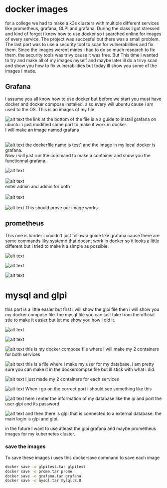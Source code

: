 # docker images
for a college we had to make a k3s clusters with multiple different services like prometheus, grafana, GLPI and grafana. During the class I got stressed and kind of forgot i knew how to use docker so i searched online for images of every service. The project was succesful but there was a small problem. The last part was to use a security tool to scan for vulnerabilities and fix them. Since the images werent mines i had to do so much research to fix them. the security tools was trivy cause it was free. But This time i wanted to try and make all of my images myself and maybe later ill do a trivy scan and show you how to fix vulnerabilities but today ill show you some of the images i made.

## Grafana
i assume you all know how to use docker but before we start you must have docker and docker compose installed. also every will ubuntu cause i am used to the OS. This is an images of my file

![alt text](images/grafana-file.png)
the link at the bottom of the file is a a guide to install grafana on ubuntu. i just modified some part to make it work in docker.<br> I will make an image named grafana<br><br>

![alt text](images/grafana-images.png)
the dockerfile name is test1 and the image in my local docker is grafana.<br> Now i will just run the command to make a container and show you the functionnal grafana.<br>

![alt text](images/grafana-container.png)<br><br>
![alt text](images/grafana1.png)<br> enter admin and admin for both <br><br>
![alt text](images/grafana2.png)<br><br>
![alt text](images/grafana3.png)
This should prove our image works.

## prometheus
This one is harder i couldn't just follow a guide like grafana cause there are some commands liky systemd that doesnt work in docker so it looks a little different but i tried to make it a simple as possible.

![alt text](images/prometheus%20file.png)

![alt text](images/prometheus1.png)

![alt text](images/prometheus2.png)

# mysql and glpi

this part is a little easier but first i will show the glpi file then i will show you my docker compose file. the mysql file you can just take from the official stie to make it easier but let me show you how i did it.

![alt text](images/glpi%20file.png)

![alt text](images/grafana-images.png)

![alt text](images/dockercompose.png)
this is my docker compose file where i will make my 2 containers for both services

![alt text](images/mysql.png)
this is a file where i make my user for my database. i am pretty sure you can make it in the dockercompse file but ill stick with what i did.

![alt text](images/dockercomposef.png)
i just made my 2 containers for each services

![alt text](images/glpi.png)
When i go on the correct port i should see something like this 

![alt text](images/glpi2.png)
here i enter the information of my database like the ip and port the user glpi and its password

![alt text](images/glpi4.png)
and then there is glpi that is connected to a external database. the main login is glpi and glpi.

in the future I want to use atleast the glpi grafana and maybe prometheus images for my kubernetes cluster.

### save the images
To save these images i uses this dockersave command to save each image

```bash
docker save -o glpitest.tar glpitest
docker save -o prome.tar prome
docker save -o grafana.tar grafana
docker save -o mysql.tar mysql:8.0
```
